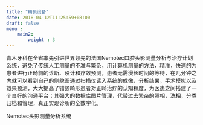 ```yaml
---
title: "精良设备"
date: 2018-04-12T11:25:59+08:00
draft: false
menu :
    main2:
        weight : 3
---
```


青木牙科在全省率先引进世界领先的法国Nemotec口腔头影测量分析与治疗计划系统，避免了传统人工测量的不准与繁杂，用计算机测量的方法，精准，快速的为患者进行正畸前的诊断、设计和疗效预测，患者无需漫长时间的等待，在几分钟之内就可以看到自己的侧貌图通过扫描仪读入系统的成像，分析结果，手术模拟以及效果预测，大大提高了错颌畸形患者对正畸治疗的认知程度，为医患之间搭建了一个良好的沟通平台；其强大的数据库图片管理，代替过去繁杂的照相，洗相，分类归档和管理，真正实现诊所的全数字化。

Nemotec头影测量分析系统